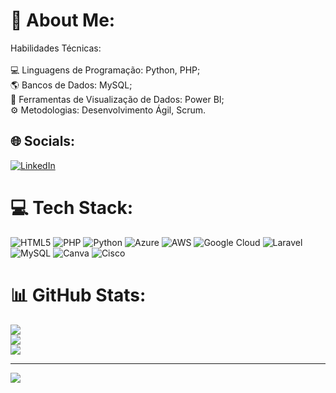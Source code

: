 # 💫 About Me:
Habilidades Técnicas:<br><br>💻 Linguagens de Programação: Python, PHP;<br>🌎 Bancos de Dados: MySQL;<br>💾 Ferramentas de Visualização de Dados: Power BI;<br>⚙ Metodologias: Desenvolvimento Ágil, Scrum.


## 🌐 Socials:
[![LinkedIn](https://img.shields.io/badge/LinkedIn-%230077B5.svg?logo=linkedin&logoColor=white)](https://linkedin.com/in/https://www.linkedin.com/in/weslyn-figueiredo/) 

# 💻 Tech Stack:
![HTML5](https://img.shields.io/badge/html5-%23E34F26.svg?style=for-the-badge&logo=html5&logoColor=white) ![PHP](https://img.shields.io/badge/php-%23777BB4.svg?style=for-the-badge&logo=php&logoColor=white) ![Python](https://img.shields.io/badge/python-3670A0?style=for-the-badge&logo=python&logoColor=ffdd54) ![Azure](https://img.shields.io/badge/azure-%230072C6.svg?style=for-the-badge&logo=microsoftazure&logoColor=white) ![AWS](https://img.shields.io/badge/AWS-%23FF9900.svg?style=for-the-badge&logo=amazon-aws&logoColor=white) ![Google Cloud](https://img.shields.io/badge/GoogleCloud-%234285F4.svg?style=for-the-badge&logo=google-cloud&logoColor=white) ![Laravel](https://img.shields.io/badge/laravel-%23FF2D20.svg?style=for-the-badge&logo=laravel&logoColor=white) ![MySQL](https://img.shields.io/badge/mysql-%2300000f.svg?style=for-the-badge&logo=mysql&logoColor=white) ![Canva](https://img.shields.io/badge/Canva-%2300C4CC.svg?style=for-the-badge&logo=Canva&logoColor=white) ![Cisco](https://img.shields.io/badge/cisco-%23049fd9.svg?style=for-the-badge&logo=cisco&logoColor=black)
# 📊 GitHub Stats:
![](https://github-readme-stats.vercel.app/api?username=WeslynFigueiredo&theme=dracula&hide_border=false&include_all_commits=false&count_private=false)<br/>
![](https://github-readme-streak-stats.herokuapp.com/?user=WeslynFigueiredo&theme=dracula&hide_border=false)<br/>
![](https://github-readme-stats.vercel.app/api/top-langs/?username=WeslynFigueiredo&theme=dracula&hide_border=false&include_all_commits=false&count_private=false&layout=compact)

---
[![](https://visitcount.itsvg.in/api?id=WeslynFigueiredo&icon=0&color=0)](https://visitcount.itsvg.in)

<!-- Proudly created with GPRM ( https://gprm.itsvg.in ) -->